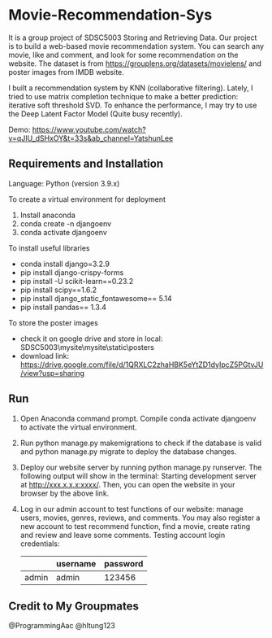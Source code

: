 # Movie-Recommendation-Sys
It is a group project of SDSC5003 Storing and Retrieving Data. Our project is to build a web-based movie recommendation system.
You can search any movie, like and comment, and look for some recommendation on the website.
The dataset is from https://grouplens.org/datasets/movielens/ and poster images from IMDB website.

I built a recommendation system by KNN (collaborative filtering). Lately, I tried to use matrix completion technique to make a better prediction: iterative soft threshold SVD. To enhance the performance, I may try to use the Deep Latent Factor Model (Quite busy recently). 

Demo: https://www.youtube.com/watch?v=qJIU_dSHxOY&t=33s&ab_channel=YatshunLee

## Requirements and Installation
Language: Python (version 3.9.x)

To create a virtual environment for deployment
1. Install anaconda
2. conda create -n djangoenv
3. conda activate djangoenv

To install useful libraries
- conda install django=3.2.9
- pip install django-crispy-forms
- pip install -U scikit-learn==0.23.2
- pip install scipy==1.6.2
- pip install django_static_fontawesome== 5.14
- pip install pandas== 1.3.4

To store the poster images
- check it on google drive and store in local: SDSC5003\mysite\mysite\static\posters
- download link: https://drive.google.com/file/d/1QRXLC2zhaHBK5eYtZD1dyIpcZ5PGtvJU/view?usp=sharing

## Run
1. Open Anaconda command prompt. Compile conda activate djangoenv to activate the virtual environment.
2. Run python manage.py makemigrations to check if the database is valid and python manage.py migrate to deploy the database changes.
3. Deploy our website server by running python manage.py runserver. The following output will show in the terminal:
Starting development server at http://xxx.x.x.x:xxxx/. Then, you can open the website in your browser by the above link.
4. Log in our admin account to test functions of our website: manage users, movies, genres, reviews, and comments.
You may also register a new account to test recommend function, find a movie, create rating and review and leave some comments.
Testing account login credentials:

    |       | username | password |
    |-------|----------|----------|
    | admin |    admin |   123456 |

## Credit to My Groupmates
@ProgrammingAac
@hltung123
